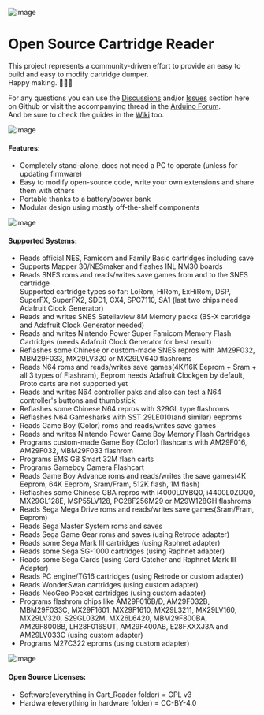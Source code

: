 ![image](https://dl.dropboxusercontent.com/s/ioc5oewzcuvs8nz/logos.png?dl=1)   

# Open Source Cartridge Reader
This project represents a community-driven effort to provide an easy to build and easy to modify cartridge dumper.     
Happy making. 🔧🔨😊     

For any questions you can use the [Discussions](https://github.com/sanni/cartreader/discussions) and/or [Issues](https://github.com/sanni/cartreader/issues) section here on Github or visit the accompanying thread in the [Arduino Forum](http://forum.arduino.cc/index.php?topic=158974.9001).    
And be sure to check the guides in the [Wiki](https://github.com/sanni/cartreader/wiki) too.    

![image](https://dl.dropboxusercontent.com/s/70zaxs9lyyuxvqe/IMG_0799.jpg?dl=1)   

#### Features:  
- Completely stand-alone, does not need a PC to operate (unless for updating firmware)    
- Easy to modify open-source code, write your own extensions and share them with others      
- Portable thanks to a battery/power bank  
- Modular design using mostly off-the-shelf components    

![image](https://dl.dropboxusercontent.com/s/mhlx620tmbnglx1/hw5wframe.jpg?dl=1)   

#### Supported Systems:    
- Reads official NES, Famicom and Family Basic cartridges including save    
- Supports Mapper 30/NESmaker and flashes INL NM30 boards        
- Reads SNES roms and reads/writes save games from and to the SNES cartridge  
  Supported cartridge types so far: LoRom, HiRom, ExHiRom, DSP, SuperFX, SuperFX2, SDD1, CX4, SPC7110, SA1 (last two chips need Adafruit Clock Generator)     
- Reads and writes SNES Satellaview 8M Memory packs (BS-X cartridge and Adafruit Clock Generator needed)   
- Reads and writes Nintendo Power Super Famicom Memory Flash Cartridges (needs Adafruit Clock Generator for best result)  
- Reflashes some Chinese or custom-made SNES repros with AM29F032, MBM29F033, MX29LV320 or MX29LV640 flashroms     
- Reads N64 roms and reads/writes save games(4K/16K Eeprom + Sram + all 3 types of Flashram), Eeprom needs Adafruit Clockgen by default, Proto carts are not supported yet    
- Reads and writes N64 controller paks and also can test a N64 controller's buttons and thumbstick   
- Reflashes some Chinese N64 repros with S29GL type flashroms   
- Reflashes N64 Gamesharks with SST 29LE010(and similar) eeproms     
- Reads Game Boy (Color) roms and reads/writes save games   
- Reads and writes Nintendo Power Game Boy Memory Flash Cartridges   
- Programs custom-made Game Boy (Color) flashcarts with AM29F016, AM29F032, MBM29F033 flashrom   
- Programs EMS GB Smart 32M flash carts    
- Programs Gameboy Camera Flashcart      
- Reads Game Boy Advance roms and reads/writes the save games(4K Eeprom, 64K Eeprom, Sram/Fram, 512K flash, 1M flash)  
- Reflashes some Chinese GBA repros with i4000L0YBQ0, i4400L0ZDQ0, MX29GL128E, MSP55LV128, PC28F256M29 or M29W128GH flashroms    
- Reads Sega Mega Drive roms and reads/writes save games(Sram/Fram, Eeprom)    
- Reads Sega Master System roms and saves           
- Reads Sega Game Gear roms and saves (using Retrode adapter)    
- Reads some Sega Mark III cartridges (using Raphnet adapter)  
- Reads some Sega SG-1000 cartridges (using Raphnet adapter)      
- Reads some Sega Cards (using Card Catcher and Raphnet Mark III Adapter)   
- Reads PC engine/TG16 cartridges (using Retrode or custom adapter)   
- Reads WonderSwan cartridges (using custom adapter)   
- Reads NeoGeo Pocket cartridges (using custom adapter)
- Programs flashrom chips like AM29F016B/D, AM29F032B, MBM29F033C, MX29F1601, MX29F1610, MX29L3211, MX29LV160, MX29LV320, S29GL032M, MX26L6420, MBM29F800BA, AM29F800BB, LH28F016SUT, AM29F400AB, E28FXXXJ3A and AM29LV033C (using custom adapter)       
- Programs M27C322 eproms (using custom adapter)      

![image](https://dl.dropboxusercontent.com/s/l6eujajz60x3ho9/IMG_079999.jpg?dl=1)  

#### Open Source Licenses:    
- Software(everything in Cart_Reader folder) = GPL v3   
- Hardware(everything in hardware folder) = CC-BY-4.0   
